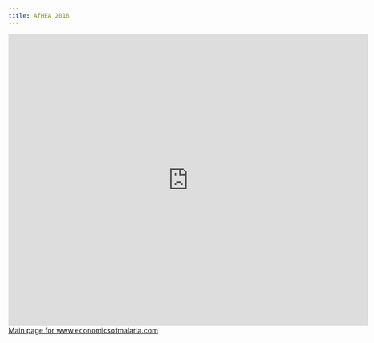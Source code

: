 ```yaml
---
title: AfHEA 2016
---
```



<iframe src="https://docs.google.com/presentation/d/1O7oVIzicleC-OJyJyxr1r_YI3e3_Ip1j4VJfJhSTObA/embed?start=false&loop=false&delayms=3000" frameborder="0" width="720" height="584" allowfullscreen="true" mozallowfullscreen="true" webkitallowfullscreen="true"></iframe>
<a href="{{site.url}}">Main page for www.economicsofmalaria.com</a>
